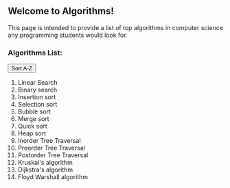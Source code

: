## Welcome to Algorithms!

This page is intended to provide a list of top algorithms in computer science any programming students would look for.

### Algorithms List:
<button onclick="sortList()">Sort A-Z</button>

<ol id="id01">
  <li>Linear Search</li>
  <li>Binary search</li>
  <li>Insertion sort</li>
  <li>Selection sort</li>
  <li>Bubble sort</li>
  <li>Merge sort</li>
  <li>Quick sort</li>
  <li>Heap sort</li>
  <li>Inorder Tree Traversal</li>
  <li>Preorder Tree Traversal</li>
  <li>Postorder Tree Traversal</li>  
  <li>Kruskal's algorithm</li>
  <li>Dijkstra's algorithm</li>
  <li>Floyd Warshall algorithm</li>
</ol>

<script>
function sortList() {
  var list, i, switching, b, shouldSwitch;
  list = document.getElementById("id01");
  switching = true;
  /* Make a loop that will continue until
  no switching has been done: */
  while (switching) {
    // Start by saying: no switching is done:
    switching = false;
    b = list.getElementsByTagName("LI");
    // Loop through all list items:
    for (i = 0; i < (b.length - 1); i++) {
      // Start by saying there should be no switching:
      shouldSwitch = false;
      /* Check if the next item should
      switch place with the current item: */
      if (b[i].innerHTML.toLowerCase() > b[i + 1].innerHTML.toLowerCase()) {
        /* If next item is alphabetically lower than current item,
        mark as a switch and break the loop: */
        shouldSwitch = true;
        break;
      }
    }
    if (shouldSwitch) {
      /* If a switch has been marked, make the switch
      and mark the switch as done: */
      b[i].parentNode.insertBefore(b[i + 1], b[i]);
      switching = true;
    }
  }
}
</script>
